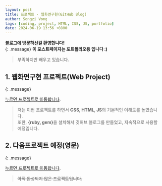 ```yaml
---
layout: post
title: 프로젝트 - 웹화면구현(GitHub Blog)
author: Songzi Vong
tags: [coding, project, HTML, CSS, JS, portfolio]
date: 2024-06-19 13:56 +0800
---
```


<strong>블로그에 방문하신걸 환영합니다!</strong><br>
{: .message}
<strong>이 포스트페이지는 포트폴리오용 입니다 :)</strong><br>

> 부족하지만 배우고 있습니다.


## 1. 웹화면구현 프로젝트(Web Project)
{: .message}

[누르면 프로젝트로 이동합니다](https://github.com/RisingToast/RisingToast.github.io).

> 저는 이번 프로젝트를 하면서 <strong>CSS, HTML, JS</strong>의 기본적인 이해도를 높였습니다.<br>
또한, <strong>{ruby, gem}</strong>을 설치해서 깃허브 블로그를 만들었고, 지속적으로 사용할 예정입니다. 


## 2. 다음프로젝트 예정(영문)
{: .message}

[누르면 프로젝트로 이동합니다](https://naver.com).

> <del>아직 완성되지 않은 프로젝트입니다.</del>
